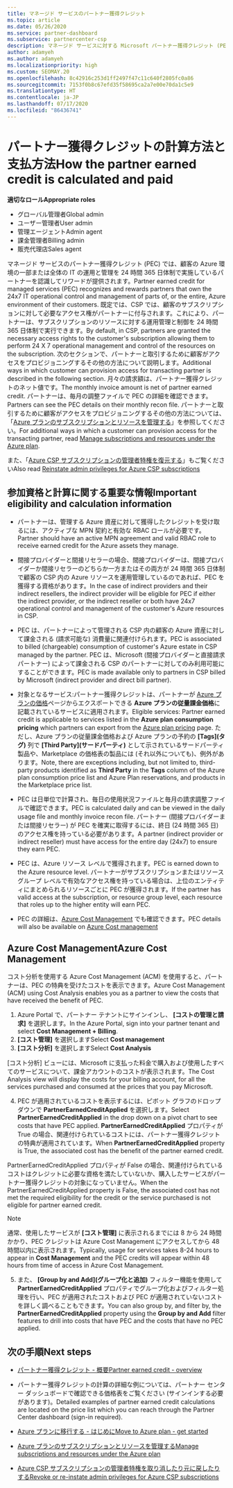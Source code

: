 ```yaml
---
title: マネージド サービスのパートナー獲得クレジット
ms.topic: article
ms.date: 05/26/2020
ms.service: partner-dashboard
ms.subservice: partnercenter-csp
description: マネージド サービスに対する Microsoft パートナー獲得クレジット (PEC) の計算および支払方法と、お客様が適格であることを確認する方法について説明します。
author: adamyeh
ms.author: adamyeh
ms.localizationpriority: high
ms.custom: SEOMAY.20
ms.openlocfilehash: 8c42916c253d1ff2497f47c11c640f2805fc0a86
ms.sourcegitcommit: 7153f0b8c67efd35f58695ca2a7e00e70da1c5e9
ms.translationtype: HT
ms.contentlocale: ja-JP
ms.lasthandoff: 07/17/2020
ms.locfileid: "86436741"
---
```

# <a name="how-the-partner-earned-credit-is-calculated-and-paid"></a><span data-ttu-id="553b4-103">パートナー獲得クレジットの計算方法と支払方法</span><span class="sxs-lookup"><span data-stu-id="553b4-103">How the partner earned credit is calculated and paid</span></span>

<span data-ttu-id="553b4-104">**適切なロール**</span><span class="sxs-lookup"><span data-stu-id="553b4-104">**Appropriate roles**</span></span>

- <span data-ttu-id="553b4-105">グローバル管理者</span><span class="sxs-lookup"><span data-stu-id="553b4-105">Global admin</span></span>
- <span data-ttu-id="553b4-106">ユーザー管理者</span><span class="sxs-lookup"><span data-stu-id="553b4-106">User admin</span></span>
- <span data-ttu-id="553b4-107">管理エージェント</span><span class="sxs-lookup"><span data-stu-id="553b4-107">Admin agent</span></span>
- <span data-ttu-id="553b4-108">課金管理者</span><span class="sxs-lookup"><span data-stu-id="553b4-108">Billing admin</span></span>
- <span data-ttu-id="553b4-109">販売代理店</span><span class="sxs-lookup"><span data-stu-id="553b4-109">Sales agent</span></span>

<span data-ttu-id="553b4-110">マネージド サービスのパートナー獲得クレジット (PEC) では、顧客の Azure 環境の一部または全体の IT の運用と管理を 24 時間 365 日体制で実施しているパートナーを認識してリワードが提供されます。</span><span class="sxs-lookup"><span data-stu-id="553b4-110">Partner earned credit for managed services (PEC) recognizes and rewards partners that own the 24x7 IT operational control and management of parts of, or the entire, Azure environment of their customers.</span></span> <span data-ttu-id="553b4-111">既定では、CSP では、顧客のサブスクリプションに対して必要なアクセス権がパートナーに付与されます。これにより、パートナーは、サブスクリプションのリソースに対する運用管理と制御を 24 時間 365 日体制で実行できます。</span><span class="sxs-lookup"><span data-stu-id="553b4-111">By default, in CSP, partners are granted the necessary access rights to the customer's subscription allowing them to perform 24 X 7 operational management and control of the resources on the subscription.</span></span> <span data-ttu-id="553b4-112">次のセクションで、パートナーと取引するために顧客がアクセスをプロビジョニングするその他の方法について説明します。</span><span class="sxs-lookup"><span data-stu-id="553b4-112">Additional ways in which customer can provision access for transacting partner is described in the following section.</span></span> <span data-ttu-id="553b4-113">月々の請求額は、パートナー獲得クレジットのネット値です。</span><span class="sxs-lookup"><span data-stu-id="553b4-113">The monthly invoice amount is net of partner earned credit.</span></span> <span data-ttu-id="553b4-114">パートナーは、毎月の調整ファイルで PEC の詳細を確認できます。</span><span class="sxs-lookup"><span data-stu-id="553b4-114">Partners can see the PEC details on their monthly recon file.</span></span> <span data-ttu-id="553b4-115">パートナーと取引するために顧客がアクセスをプロビジョニングするその他の方法については、「[Azure プランのサブスクリプションとリソースを管理する](azure-plan-manage.md)」を参照してください。</span><span class="sxs-lookup"><span data-stu-id="553b4-115">For additional ways in which a customer can provision access for the transacting partner, read [Manage subscriptions and resources under the Azure plan](azure-plan-manage.md).</span></span>

<span data-ttu-id="553b4-116">また、「[Azure CSP サブスクリプションの管理者特権を復元する](revoke-reinstate-csp.md)」もご覧ください</span><span class="sxs-lookup"><span data-stu-id="553b4-116">Also read [Reinstate admin privileges for Azure CSP subscriptions](revoke-reinstate-csp.md)</span></span>

## <a name="important-eligibility-and-calculation-information"></a><span data-ttu-id="553b4-117">参加資格と計算に関する重要な情報</span><span class="sxs-lookup"><span data-stu-id="553b4-117">Important eligibility and calculation information</span></span>

- <span data-ttu-id="553b4-118">パートナーは、管理する Azure 資産に対して獲得したクレジットを受け取るには、アクティブな MPN 契約と有効な RBAC ロールが必要です。</span><span class="sxs-lookup"><span data-stu-id="553b4-118">Partner should have an active MPN agreement and valid RBAC role to receive earned credit for the Azure assets they manage.</span></span> 

- <span data-ttu-id="553b4-119">間接プロバイダーと間接リセラーの場合、間接プロバイダーは、間接プロバイダーか間接リセラーのどちらか一方またはその両方が 24 時間 365 日体制で顧客の CSP 内の Azure リソースを運用管理しているのであれば、PEC を獲得する資格があります。</span><span class="sxs-lookup"><span data-stu-id="553b4-119">In the case of indirect providers and their indirect resellers, the indirect provider will be eligible for PEC if either the indirect provider, or the indirect reseller or both have 24x7 operational control and management of the customer's Azure resources in CSP.</span></span>

- <span data-ttu-id="553b4-120">PEC は、パートナーによって管理される CSP 内の顧客の Azure 資産に対して課金される (請求可能な) 消費量に関連付けられます。</span><span class="sxs-lookup"><span data-stu-id="553b4-120">PEC is associated to billed (chargeable) consumption of customer's Azure estate in CSP managed by the partner.</span></span> <span data-ttu-id="553b4-121">PEC は、Microsoft (間接プロバイダーと直接請求パートナー) によって課金される CSP のパートナーに対してのみ利用可能にすることができます。</span><span class="sxs-lookup"><span data-stu-id="553b4-121">PEC is made available only to partners in CSP billed by Microsoft (indirect provider and direct bill partner).</span></span> 

- <span data-ttu-id="553b4-122">対象となるサービス:パートナー獲得クレジットは、パートナーが [Azure プランの価格](https://partner.microsoft.com/commerce/sales)ページからエクスポートできる **Azure プランの従量課金価格**に記載されているサービスに適用されます。</span><span class="sxs-lookup"><span data-stu-id="553b4-122">Eligible services: Partner earned credit is applicable to services listed in the **Azure plan consumption pricing** which partners can export from the [Azure plan pricing](https://partner.microsoft.com/commerce/sales) page.</span></span> <span data-ttu-id="553b4-123">ただし、Azure プランの従量課金価格および Azure プランの予約の **[Tags]\(タグ\)** 列で **[Third Party]\(サードパーティ\)** として示されているサードパーティ製品や、Marketplace の価格表の製品には (それ以外についても)、例外があります。</span><span class="sxs-lookup"><span data-stu-id="553b4-123">Note, there are exceptions including, but not limited to, third-party products identified as **Third Party** in  the **Tags** column of the Azure plan consumption price list and Azure Plan reservations, and products in the Marketplace price list.</span></span>

- <span data-ttu-id="553b4-124">PEC は日単位で計算され、毎日の使用状況ファイルと毎月の請求調整ファイルで確認できます。</span><span class="sxs-lookup"><span data-stu-id="553b4-124">PEC is calculated daily and can be viewed in the daily usage file and monthly invoice recon file.</span></span> <span data-ttu-id="553b4-125">パートナー (間接プロバイダーまたは間接リセラー) が PEC を確実に取得するには、終日 (24 時間 365 日) のアクセス権を持っている必要があります。</span><span class="sxs-lookup"><span data-stu-id="553b4-125">A partner (indirect provider or indirect reseller) must have access for the entire day (24x7) to ensure they earn PEC.</span></span>  

- <span data-ttu-id="553b4-126">PEC は、Azure リソース レベルで獲得されます。</span><span class="sxs-lookup"><span data-stu-id="553b4-126">PEC is earned down to the Azure resource level.</span></span> <span data-ttu-id="553b4-127">パートナーがサブスクリプションまたはリソース グループ レベルで有効なアクセス権を持っている場合は、上位のエンティティにまとめられるリソースごとに PEC が獲得されます。</span><span class="sxs-lookup"><span data-stu-id="553b4-127">If the partner has valid access at the subscription, or resource group level, each resource that roles up to the higher entity will earn PEC.</span></span>  

- <span data-ttu-id="553b4-128">PEC の詳細は、[Azure Cost Management](https://go.microsoft.com/fwlink/?linkid=2106482) でも確認できます。</span><span class="sxs-lookup"><span data-stu-id="553b4-128">PEC details will also be available on [Azure Cost management](https://go.microsoft.com/fwlink/?linkid=2106482)</span></span>

## <a name="azure-cost-management"></a><span data-ttu-id="553b4-129">Azure Cost Management</span><span class="sxs-lookup"><span data-stu-id="553b4-129">Azure Cost Management</span></span>

 <span data-ttu-id="553b4-130">コスト分析を使用する Azure Cost Management (ACM) を使用すると、パートナーは、PEC の特典を受けたコストを表示できます。</span><span class="sxs-lookup"><span data-stu-id="553b4-130">Azure Cost Management (ACM) using Cost Analysis enables you as a partner to view the costs that have received the benefit of PEC.</span></span>  

1. <span data-ttu-id="553b4-131">Azure Portal で、パートナー テナントにサインインし、 **[コストの管理と請求]** を選択します。</span><span class="sxs-lookup"><span data-stu-id="553b4-131">In the Azure Portal, sign into your partner tenant and select **Cost Management + Billing**.</span></span>
2.  <span data-ttu-id="553b4-132">**[コスト管理]** を選択します</span><span class="sxs-lookup"><span data-stu-id="553b4-132">Select **Cost management**</span></span>
3.  <span data-ttu-id="553b4-133">**[コスト分析]** を選択します</span><span class="sxs-lookup"><span data-stu-id="553b4-133">Select **Cost Analysis**</span></span>

<span data-ttu-id="553b4-134">[コスト分析] ビューには、Microsoft に支払った料金で購入および使用したすべてのサービスについて、課金アカウントのコストが表示されます。</span><span class="sxs-lookup"><span data-stu-id="553b4-134">The Cost Analysis view will display the costs for your billing account, for all the services purchased and consumed at the prices that you pay Microsoft.</span></span>

4.  <span data-ttu-id="553b4-135">PEC が適用されているコストを表示するには、ピボット グラフのドロップダウンで **PartnerEarnedCreditApplied** を選択します。</span><span class="sxs-lookup"><span data-stu-id="553b4-135">Select **PartnerEarnedCreditApplied** in the drop down on a pivot chart to see costs that have PEC applied.</span></span> <span data-ttu-id="553b4-136">**PartnerEarnedCreditApplied** プロパティが True の場合、関連付けられているコストには、パートナー獲得クレジットの特典が適用されています。</span><span class="sxs-lookup"><span data-stu-id="553b4-136">When **PartnerEarnedCreditApplied** property is True, the associated cost has the benefit of the partner earned credit.</span></span> 

<span data-ttu-id="553b4-137">PartnerEarnedCreditApplied プロパティが False の場合、関連付けられているコストはクレジットに必要な資格を満たしていないか、購入したサービスがパートナー獲得クレジットの対象になっていません。</span><span class="sxs-lookup"><span data-stu-id="553b4-137">When the PartnerEarnedCreditApplied property is False, the associated cost has not met the required eligibility for the credit or the service purchased is not eligible for partner earned credit.</span></span>

>[!NOTE] 
><span data-ttu-id="553b4-138">通常、使用したサービスが **[コスト管理]** に表示されるまでには 8 から 24 時間かかり、PEC クレジットは Azure Cost Management にアクセスしてから 48 時間以内に表示されます。</span><span class="sxs-lookup"><span data-stu-id="553b4-138">Typically, usage for services takes 8-24 hours to appear in **Cost Management** and the PEC credits will appear within 48 hours from time of access in Azure Cost Management.</span></span>

5. <span data-ttu-id="553b4-139">また、 **[Group by and Add]\(グループ化と追加\)** フィルター機能を使用して **PartnerEarnedCreditApplied** プロパティでグループ化およびフィルター処理を行い、PEC が適用されたコストおよび PEC が適用されていないコストを詳しく調べることもできます。</span><span class="sxs-lookup"><span data-stu-id="553b4-139">You can also group by, and filter by, the **PartnerEarnedCreditApplied** property using the **Group by and Add** filter features to drill into costs that have PEC and the costs that have no PEC applied.</span></span>

## <a name="next-steps"></a><span data-ttu-id="553b4-140">次の手順</span><span class="sxs-lookup"><span data-stu-id="553b4-140">Next steps</span></span>

- [<span data-ttu-id="553b4-141">パートナー獲得クレジット - 概要</span><span class="sxs-lookup"><span data-stu-id="553b4-141">Partner earned credit - overview</span></span>](partner-earned-credit.md)

- <span data-ttu-id="553b4-142">パートナー獲得クレジットの計算の詳細な例については、パートナー センター ダッシュボードで確認できる価格表をご覧ください (サインインする必要があります)。</span><span class="sxs-lookup"><span data-stu-id="553b4-142">Detailed examples of partner earned credit calculations are located on the price list which you can reach through the Partner Center dashboard (sign-in required).</span></span>

- [<span data-ttu-id="553b4-143">Azure プランに移行する - はじめに</span><span class="sxs-lookup"><span data-stu-id="553b4-143">Move to Azure plan - get started</span></span>](azure-plan-get-started.md)

- [<span data-ttu-id="553b4-144">Azure プランのサブスクリプションとリソースを管理する</span><span class="sxs-lookup"><span data-stu-id="553b4-144">Manage subscriptions and resources under the Azure plan</span></span>](azure-plan-manage.md)

- [<span data-ttu-id="553b4-145">Azure CSP サブスクリプションの管理者特権を取り消したり元に戻したりする</span><span class="sxs-lookup"><span data-stu-id="553b4-145">Revoke or re-instate admin privileges for Azure CSP subscriptions  </span></span>](revoke-reinstate-csp.md)

